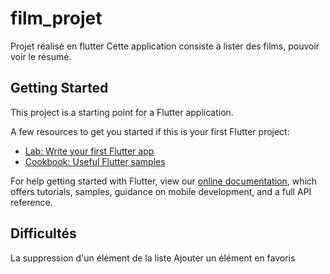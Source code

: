 # film_projet

Projet  réalisé en  flutter  Cette application consiste à lister des films, pouvoir voir le résumé. 

## Getting Started

This project is a starting point for a Flutter application.

A few resources to get you started if this is your first Flutter project:

- [Lab: Write your first Flutter app](https://flutter.dev/docs/get-started/codelab)
- [Cookbook: Useful Flutter samples](https://flutter.dev/docs/cookbook)

For help getting started with Flutter, view our
[online documentation](https://flutter.dev/docs), which offers tutorials,
samples, guidance on mobile development, and a full API reference.

## Difficultés
La suppression d'un élément de la liste
Ajouter un élément en favoris




